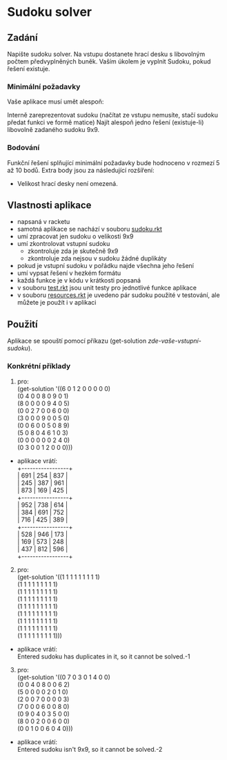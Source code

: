 # Sudoku solver

## Zadání
Napište sudoku solver. Na vstupu dostanete hrací desku s libovolným počtem předvyplněných buněk. Vaším úkolem je vyplnit Sudoku, pokud řešení existuje.

### Minimální požadavky
Vaše aplikace musí umět alespoň:

Interně zareprezentovat sudoku (načítat ze vstupu nemusíte, stačí sudoku předat funkci ve formě matice)
Najít alespoň jedno řešení (existuje-li) libovolně zadaného sudoku 9x9.

### Bodování
Funkční řešení splňující minimální požadavky bude hodnoceno v rozmezí 5 až 10 bodů. Extra body jsou za následující rozšíření:

* Velikost hrací desky není omezená.

## Vlastnosti aplikace
* napsaná v racketu
* samotná aplikace se nachází v souboru [sudoku.rkt](sudoku.rkt)
* umí zpracovat jen sudoku o velikosti 9x9
* umí zkontrolovat vstupní sudoku
  * zkontroluje zda je skutečně 9x9
  * zkontroluje zda nejsou v sudoku žádné duplikáty
* pokud je vstupní sudoku v pořádku najde všechna jeho řešení
* umí vypsat řešení v hezkém formátu
* každá funkce je v kódu v krátkosti popsaná
* v souboru [test.rkt](test.rkt) jsou unit testy pro jednotlivé funkce aplikace
* v souboru [resources.rkt](resources.rkt) je uvedeno pár sudoku použité v testování, ale můžete je použít i v aplikaci

## Použití
Aplikace se spouští pomocí příkazu (get-solution *zde-vaše-vstupní-sudoku*). 

### Konkrétní příklady
1. pro:\
	(get-solution '((6 0 1 2 0 0 0 0 0)\
			(0 4 0 0 8 0 9 0 1)\
			(8 0 0 0 0 9 4 0 5)\
			(0 0 2 7 0 0 6 0 0)\
			(3 0 0 0 9 0 0 5 0)\
			(0 0 6 0 0 5 0 8 9)\
			(5 0 8 0 4 6 1 0 3)\
			(0 0 0 0 0 0 2 4 0)\
			(0 3 0 0 1 2 0 0 0)))
  * aplikace vrátí:\
	+-----------------+\
	| 691 | 254 | 837 |\
	| 245 | 387 | 961 |\
	| 873 | 169 | 425 |\
	+-----------------+\
	| 952 | 738 | 614 |\
	| 384 | 691 | 752 |\
	| 716 | 425 | 389 |\
	+-----------------+\
	| 528 | 946 | 173 |\
	| 169 | 573 | 248 |\
	| 437 | 812 | 596 |\
	+-----------------+
2. pro:\
	(get-solution '((1 1 1 1 1 1 1 1 1)\
		        (1 1 1 1 1 1 1 1 1)\
		        (1 1 1 1 1 1 1 1 1)\
		        (1 1 1 1 1 1 1 1 1)\
		        (1 1 1 1 1 1 1 1 1)\
		        (1 1 1 1 1 1 1 1 1)\
		        (1 1 1 1 1 1 1 1 1)\
		        (1 1 1 1 1 1 1 1 1)\
		        (1 1 1 1 1 1 1 1 1)))
  * aplikace vrátí:\
  	Entered sudoku has duplicates in it, so it cannot be solved.-1
3. pro:\
	(get-solution '((0 7 0 3 0 1 4 0 0)\
		        (0 0 4 0 8 0 0 6 2)\
		        (5 0 0 0 0 2 0 1 0)\
		        (2 0 0 7 0 0 0 0 3)\
		        (7 0 0 0 6 0 0 8 0)\
		        (0 9 0 4 0 3 5 0 0)\
		        (8 0 0 2 0 0 6 0 0)\
		        (0 0 1 0 0 6 0 4 0)))
  * aplikace vrátí:\
  	Entered sudoku isn't 9x9, so it cannot be solved.-2
